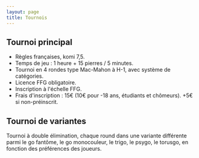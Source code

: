 ```yaml
---
layout: page
title: Tournois
---
```


## Tournoi principal

- Règles françaises, komi 7,5.
- Temps de jeu : 1 heure + 15 pierres / 5 minutes.
- Tournoi en 4 rondes type Mac-Mahon à H-1, avec système de catégories.
- Licence FFG obligatoire.
- Inscription à l'échelle FFG.
- Frais d'inscription : 15€ (10€ pour -18 ans, étudiants et chômeurs). +5€ si non-préinscrit.

## Tournoi de variantes

Tournoi à double élimination, chaque round dans une variante différente parmi le go fantôme, le go monocouleur, le trigo, le psygo, le torusgo, en fonction des préférences des joueurs.
